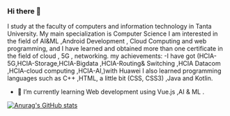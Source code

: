 ### Hi there 👋

I study at the faculty of computers and information technology in Tanta University. My main specialization is Computer Science
I am interested in the field of AI&ML ,Android Development , Cloud Computing and web programming, and I have learned and obtained more than one certificate in the field of cloud , 5G , networking.
my achievements:
-I have got (HCIA-5G,HCIA-Storage,HCIA-Bigdata ,HCIA-Routing& Switching ,HCIA Datacom ,HCIA-cloud computing ,HCIA-AI,)with Huawei
I also learned programming languages such as C++ ,HTML, a little bit (CSS, CSS3) ,Java and Kotlin.

- 🌱 I’m currently learning Web development using Vue.js ,AI & ML .

[![Anurag's GitHub stats](https://github-readme-stats.vercel.app/api?username=Abdelra7manElgendy)](https://github.com/anuraghazra/github-readme-stats)
